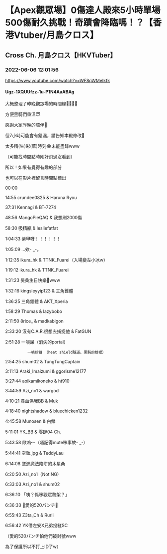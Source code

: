 # 【Apex觀眾場】0傷達人殿來5小時單場500傷耐久挑戰！奇蹟會降臨嗎！？【香港Vtuber/月島クロス】

## Cross Ch. 月島クロス【HKVTuber】

### 2022-06-06 12:01:56

https://www.youtube.com/watch?v=WF8pWMeIkfk

#### Ugz-1XQUUfzz-1u-P1N4AaABAg

大概整理了昨晚觀眾場的時間線🙏🥺➕✨

方便黑騎們重溫😇

感謝大家昨晚的陪伴💝

但7小時可能會有錯漏，請告知本殿修改🙏



太多精(生)彩(草)時刻😂未能盡錄www

（可能找時間點時剛好飛過沒看到）

所以！如果有覺得有趣的部分

也可以在影片裡留言時間點標出



00:00

14:55 crundee0825 & Haruna Ryou

37:31 Kennagi & BT-7274

48:56 MangoPieQAQ & 我想刷2000傷

58:30 吸精瓶 & lesliefatfat

1:04:33 紫甲呀！！！！！！

1:05:09 ...欸- _-。

1:12:35 ikura_hk & TTNK_Fuarei（入場變左小冰w）

1:19:12 ikura_hk & TTNK_Fuarei

1:31:23 昊桑生日快樂🎁www

1:32:16 kingsleyyip123 & 三角錐體

1:36:25 三角錐體 & AKT_Xperia

1:58:29 Thomas & lazybobo

2:11:50 8rice_ & madkabigon

2:33:20 沒有C.A.R.很想去捕捉他 & FatGUN

2:51:28 一啖屎（消失的portal）

              一啖砂糖 （heat shield隧道。黑騎的榜樣）

2:54:25 shum02 & TungTungCaptain

3:11:13 Araki_Imaizumi & ggorisme12177

3:27:44 aoikamikoneko & ht910

3:44:59 Azi_no1 & wargod

4:10:21 尋血係我BB & Muk

4:18:40 nightshadow & bluechicken1232

4:45:58 Munosen & 白鱗

5:11:01 YK_BB & 零肆04 Ch.

5:43:58 歐嗚～（唔記得mute咪事故- _-）

5:44:41 空鈦.jpg & TeddyLau

6:14:08 墜進魔法陷阱的木星桑

6:20:50 Azi_no1（Not NG)

6:33:03 Azi_no1 & shum02

6:36:10 「咦？係咪觀眾黎架？」

6:36:33 💜愛的520パンチ💜 

6:55:43 Z3ta_Ch & Rurii

6:56:42 YK借左安X兄弟投紅SC



（愛的520パンチ怕他們被封號www

為了保護所以不打上ID了w）

